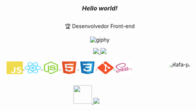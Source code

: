 ### <div align="center"> *Hello world!* </div>
##
<div align="center">
   🏆 Desenvolvedor Front-end

  ![giphy](https://user-images.githubusercontent.com/88200985/183935126-591f410a-6c3e-4b3c-abab-445e6e47da31.gif)
  
</div>

<div align="center">
  <a href="https://github.com/kaiofsca">
  <img height="160em" src="https://github-readme-stats.vercel.app/api?username=kaiofsca&show_icons=true&theme=dark&include_all_commits=true&count_private=true"/>
  <img height="160em" src="https://github-readme-stats.vercel.app/api/top-langs/?username=kaiofsca&layout=compact&langs_count=7&theme=dark"/>
</div>

<div style="display: inline_block"><br>
  <img align="center" alt="Kaio-Js" height="35" width="45" src="https://raw.githubusercontent.com/devicons/devicon/master/icons/javascript/javascript-plain.svg">
  <img align="center" alt="Kaio-React" height="35" width="45" src="https://raw.githubusercontent.com/devicons/devicon/master/icons/react/react-original.svg">
  <img align="center" alt="Kaio-Node" height="35" width="45" src="https://raw.githubusercontent.com/devicons/devicon/master/icons/nodejs/nodejs-original.svg">
  <img align="center" alt="Kaio-HTML" height="35" width="45" src="https://raw.githubusercontent.com/devicons/devicon/master/icons/html5/html5-original.svg">
  <img align="center" alt="Kaio-CSS" height="35" width="45" src="https://raw.githubusercontent.com/devicons/devicon/master/icons/css3/css3-original.svg">
  <img align="center" alt="Kaio-Git" height="35" width="45" src="https://raw.githubusercontent.com/devicons/devicon/master/icons/git/git-original.svg">
  <img align="center" alt="Kaio-Sass" height="35" width="45" src="https://raw.githubusercontent.com/devicons/devicon/master/icons/sass/sass-original.svg">
  <img align="right" alt="Rafa-pic" height="180" style="border-radius:50px;" src="https://media.discordapp.net/attachments/1000114339283480649/1000114449899864104/a_11zon.png?width=427&height=427">
</div>
</div>

##

<div align="center">
    <a href="https://instagram.com/kaiofsca" target="_blank"> <img height="50" width="50" src="https://seeklogo.com/images/I/instagram-new-2016-logo-D9D42A0AD4-seeklogo.com.png" target="_blank"> </a>
    <a href="https://www.linkedin.com/in/kaio-fonseca-8b8252221/" target="_blank"> <img src="https://icongr.am/devicon/linkedin-original.svg?size=50&color=currentColor" target="_blank"></a>
</div>
